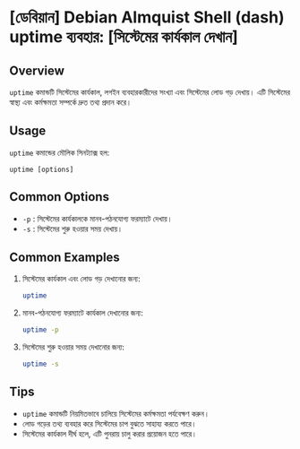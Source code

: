 # [ডেবিয়ান] Debian Almquist Shell (dash) uptime ব্যবহার: [সিস্টেমের কার্যকাল দেখান]

## Overview
`uptime` কমান্ডটি সিস্টেমের কার্যকাল, লগইন ব্যবহারকারীদের সংখ্যা এবং সিস্টেমের লোড গড় দেখায়। এটি সিস্টেমের স্বাস্থ্য এবং কর্মক্ষমতা সম্পর্কে দ্রুত তথ্য প্রদান করে।

## Usage
`uptime` কমান্ডের মৌলিক সিনট্যাক্স হল:

```
uptime [options]
```

## Common Options
- `-p` : সিস্টেমের কার্যকালকে মানব-পঠনযোগ্য ফরম্যাটে দেখায়।
- `-s` : সিস্টেমের শুরু হওয়ার সময় দেখায়।

## Common Examples
1. সিস্টেমের কার্যকাল এবং লোড গড় দেখানোর জন্য:
   ```bash
   uptime
   ```

2. মানব-পঠনযোগ্য ফরম্যাটে কার্যকাল দেখানোর জন্য:
   ```bash
   uptime -p
   ```

3. সিস্টেমের শুরু হওয়ার সময় দেখানোর জন্য:
   ```bash
   uptime -s
   ```

## Tips
- `uptime` কমান্ডটি নিয়মিতভাবে চালিয়ে সিস্টেমের কর্মক্ষমতা পর্যবেক্ষণ করুন।
- লোড গড়ের তথ্য ব্যবহার করে সিস্টেমের চাপ বুঝতে সাহায্য করতে পারে।
- সিস্টেমের কার্যকাল দীর্ঘ হলে, এটি পুনরায় চালু করার প্রয়োজন হতে পারে।